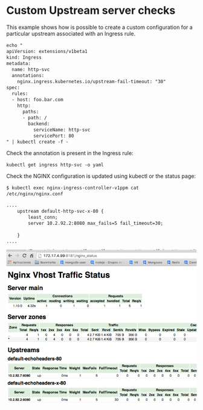 # Custom Upstream server checks

This example shows how is possible to create a custom configuration for a particular upstream associated with an Ingress rule.

```
echo "
apiVersion: extensions/v1beta1
kind: Ingress
metadata:
  name: http-svc
  annotations:
    nginx.ingress.kubernetes.io/upstream-fail-timeout: "30"
spec:
  rules:
  - host: foo.bar.com
    http:
      paths:
      - path: /
        backend:
          serviceName: http-svc
          servicePort: 80
" | kubectl create -f -
```

Check the annotation is present in the Ingress rule:
```
kubectl get ingress http-svc -o yaml
```

Check the NGINX configuration is updated using kubectl or the status page:

```
$ kubectl exec nginx-ingress-controller-v1ppm cat /etc/nginx/nginx.conf
```

```
....
    upstream default-http-svc-x-80 {
        least_conn;
        server 10.2.92.2:8080 max_fails=5 fail_timeout=30;

    }
....
```


![nginx-module-vts](custom-upstream.png "screenshot with custom configuration")
